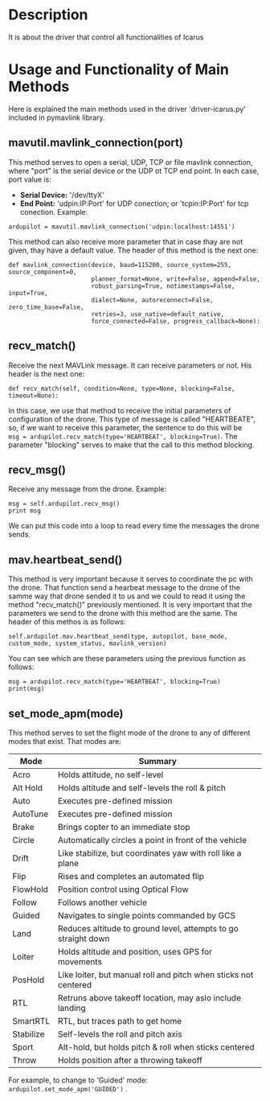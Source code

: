 # Description
It is about the driver that control all functionalities of Icarus

# Usage and Functionality of Main Methods
Here is explained the main methods used in the driver 'driver-icarus.py' included in pymavlink library.
## mavutil.mavlink_connection(port)
This method serves to open a serial, UDP, TCP or file mavlink connection, where "port" is the serial device or 
the UDP ot TCP end point. In each case, port value is:
* **Serial Device:** '/dev/ttyX'
* **End Point:** 'udpin:IP:Port' for UDP conection; or 'tcpin:IP:Port' for tcp conection. 
Example:
```
ardupilot = mavutil.mavlink_connection('udpin:localhost:14551')
```
This method can also receive more parameter that in case thay are not given, thay have a default value. The header of this method is the next one:
```
def mavlink_connection(device, baud=115200, source_system=255, source_component=0,
                       planner_format=None, write=False, append=False,
                       robust_parsing=True, notimestamps=False, input=True,
                       dialect=None, autoreconnect=False, zero_time_base=False,
                       retries=3, use_native=default_native,
                       force_connected=False, progress_callback=None):
```

## recv_match()
Receive the next MAVLink message. It can receive parameters or not. His header is the next one:
```
def recv_match(self, condition=None, type=None, blocking=False, timeout=None):
```
In this case, we use that method to receive the initial parameters of configuration of the drone. This type of message is called "HEARTBEATE", so, if we want to receive this parameter, the sentence to do this will be                                              
``msg = ardupilot.recv_match(type='HEARTBEAT', blocking=True)``. The parameter "blocking" serves to make that the call to this method blocking. 

## recv_msg()
Receive any message from the drone. Example:
```
msg = self.ardupilot.recv_msg()
print msg
```
We can put this code into a loop to read every time the messages the drone sends.

## mav.heartbeat_send()
This method is very important because it serves to coordinate the pc with the drone. That function send a hearbeat message to the drone of the samme way that drone sended it to us and we could to read it using the method "recv_match()" previously mentioned. It is very important that the parameters we send to the drone with this method are the same. The header of this methos is as follows:
```
self.ardupilot.mav.heartbeat_send(type, autopilot, base_mode, custom_mode, system_status, mavlink_version)
```
You can see which are these parameters using the previous function as follows:
```
msg = ardupilot.recv_match(type='HEARTBEAT', blocking=True)
print(msg)
```
## set_mode_apm(mode)
This method serves to set the flight mode of the drone to any of different modes that exist. That modes are:

| Mode | Summary |
| ---- | ------- |
| Acro |  Holds attitude, no self-level   |
| Alt Hold |  Holds altitude and self-levels the roll & pitch   |
| Auto |  Executes pre-defined mission   |
| AutoTune |  Executes pre-defined mission   |
| Brake |  Brings copter to an immediate stop   |
| Circle |  Automatically circles a point in front of the vehicle   |
| Drift |  Like stabilize, but coordinates yaw with roll like a plane   |
| Flip |  Rises and completes an automated flip   |
| FlowHold |  Position control using Optical Flow   |
| Follow |  Follows another vehicle   |
| Guided |  Navigates to single points commanded by GCS   |
| Land |  Reduces altitude to ground level, attempts to go straight down   |
| Loiter |  Holds altitude and position, uses GPS for movements   |
| PosHold |  Like loiter, but manual roll and pitch when sticks not centered   |
| RTL |  Retruns above takeoff location, may aslo include landing   |
| SmartRTL |  RTL, but traces path to get home   |
| Stabilize |  Self-levels the roll and pitch axis   |
| Sport |  Alt-hold, but holds pitch & roll when sticks centered   |
| Throw |  Holds position after a throwing takeoff   |

For example, to change to 'Guided' mode: ``ardupilot.set_mode_apm('GUIDED')`` .
